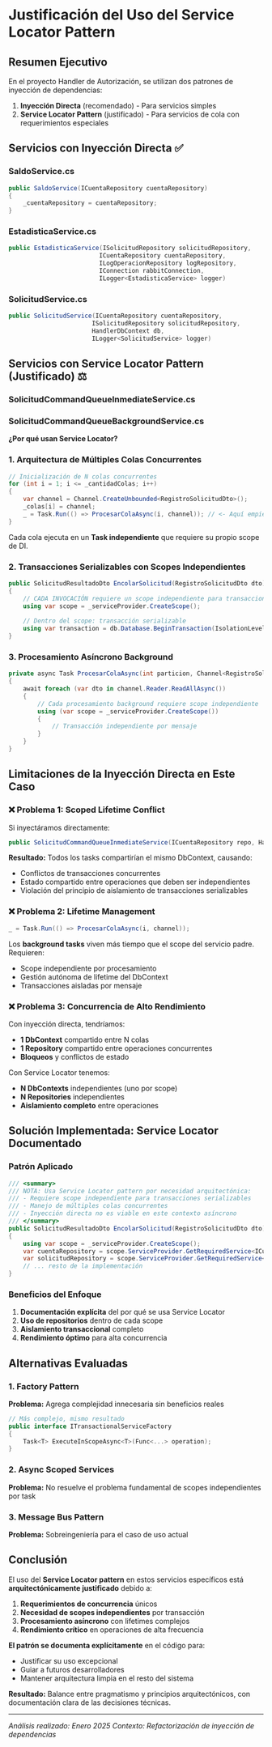 # Justificación del Uso del Service Locator Pattern

## Resumen Ejecutivo

En el proyecto Handler de Autorización, se utilizan dos patrones de inyección de dependencias:

1. **Inyección Directa** (recomendado) - Para servicios simples
2. **Service Locator Pattern** (justificado) - Para servicios de cola con requerimientos especiales

## Servicios con Inyección Directa ✅

### SaldoService.cs
```csharp
public SaldoService(ICuentaRepository cuentaRepository)
{
    _cuentaRepository = cuentaRepository;
}
```

### EstadisticaService.cs
```csharp
public EstadisticaService(ISolicitudRepository solicitudRepository, 
                         ICuentaRepository cuentaRepository, 
                         ILogOperacionRepository logRepository,
                         IConnection rabbitConnection, 
                         ILogger<EstadisticaService> logger)
```

### SolicitudService.cs
```csharp
public SolicitudService(ICuentaRepository cuentaRepository,
                       ISolicitudRepository solicitudRepository,
                       HandlerDbContext db,
                       ILogger<SolicitudService> logger)
```

## Servicios con Service Locator Pattern (Justificado) ⚖️

### SolicitudCommandQueueInmediateService.cs
### SolicitudCommandQueueBackgroundService.cs

**¿Por qué usan Service Locator?**

### 1. Arquitectura de Múltiples Colas Concurrentes
```csharp
// Inicialización de N colas concurrentes
for (int i = 1; i <= _cantidadColas; i++)
{
    var channel = Channel.CreateUnbounded<RegistroSolicitudDto>();
    _colas[i] = channel;
    _ = Task.Run(() => ProcesarColaAsync(i, channel)); // <- Aquí empieza el problema
}
```

Cada cola ejecuta en un **Task independiente** que requiere su propio scope de DI.

### 2. Transacciones Serializables con Scopes Independientes
```csharp
public SolicitudResultadoDto EncolarSolicitud(RegistroSolicitudDto dto)
{
    // CADA INVOCACIÓN requiere un scope independiente para transacciones serializables
    using var scope = _serviceProvider.CreateScope();
    
    // Dentro del scope: transacción serializable
    using var transaction = db.Database.BeginTransaction(IsolationLevel.Serializable);
}
```

### 3. Procesamiento Asíncrono Background
```csharp
private async Task ProcesarColaAsync(int particion, Channel<RegistroSolicitudDto> channel)
{
    await foreach (var dto in channel.Reader.ReadAllAsync())
    {
        // Cada procesamiento background requiere scope independiente
        using (var scope = _serviceProvider.CreateScope())
        {
            // Transacción independiente por mensaje
        }
    }
}
```

## Limitaciones de la Inyección Directa en Este Caso

### ❌ Problema 1: Scoped Lifetime Conflict
Si inyectáramos directamente:
```csharp
public SolicitudCommandQueueInmediateService(ICuentaRepository repo, HandlerDbContext db)
```

**Resultado:** Todos los tasks compartirían el mismo DbContext, causando:
- Conflictos de transacciones concurrentes
- Estado compartido entre operaciones que deben ser independientes
- Violación del principio de aislamiento de transacciones serializables

### ❌ Problema 2: Lifetime Management
```csharp
_ = Task.Run(() => ProcesarColaAsync(i, channel));
```

Los **background tasks** viven más tiempo que el scope del servicio padre. Requieren:
- Scope independiente por procesamiento
- Gestión autónoma de lifetime del DbContext
- Transacciones aisladas por mensaje

### ❌ Problema 3: Concurrencia de Alto Rendimiento
Con inyección directa, tendríamos:
- **1 DbContext** compartido entre N colas
- **1 Repository** compartido entre operaciones concurrentes
- **Bloqueos** y conflictos de estado

Con Service Locator tenemos:
- **N DbContexts** independientes (uno por scope)
- **N Repositories** independientes
- **Aislamiento completo** entre operaciones

## Solución Implementada: Service Locator Documentado

### Patrón Aplicado
```csharp
/// <summary>
/// NOTA: Usa Service Locator pattern por necesidad arquitectónica:
/// - Requiere scope independiente para transacciones serializables
/// - Manejo de múltiples colas concurrentes  
/// - Inyección directa no es viable en este contexto asíncrono
/// </summary>
public SolicitudResultadoDto EncolarSolicitud(RegistroSolicitudDto dto)
{
    using var scope = _serviceProvider.CreateScope();
    var cuentaRepository = scope.ServiceProvider.GetRequiredService<ICuentaRepository>();
    var solicitudRepository = scope.ServiceProvider.GetRequiredService<ISolicitudRepository>();
    // ... resto de la implementación
}
```

### Beneficios del Enfoque
1. **Documentación explícita** del por qué se usa Service Locator
2. **Uso de repositorios** dentro de cada scope
3. **Aislamiento transaccional** completo
4. **Rendimiento óptimo** para alta concurrencia

## Alternativas Evaluadas

### 1. Factory Pattern
**Problema:** Agrega complejidad innecesaria sin beneficios reales
```csharp
// Más complejo, mismo resultado
public interface ITransactionalServiceFactory
{
    Task<T> ExecuteInScopeAsync<T>(Func<...> operation);
}
```

### 2. Async Scoped Services
**Problema:** No resuelve el problema fundamental de scopes independientes por task

### 3. Message Bus Pattern
**Problema:** Sobreingeniería para el caso de uso actual

## Conclusión

El uso del **Service Locator pattern** en estos servicios específicos está **arquitectónicamente justificado** debido a:

1. **Requerimientos de concurrencia** únicos
2. **Necesidad de scopes independientes** por transacción
3. **Procesamiento asíncrono** con lifetimes complejos
4. **Rendimiento crítico** en operaciones de alta frecuencia

**El patrón se documenta explícitamente** en el código para:
- Justificar su uso excepcional
- Guiar a futuros desarrolladores
- Mantener arquitectura limpia en el resto del sistema

**Resultado:** Balance entre pragmatismo y principios arquitectónicos, con documentación clara de las decisiones técnicas.

---
*Análisis realizado: Enero 2025*
*Contexto: Refactorización de inyección de dependencias*